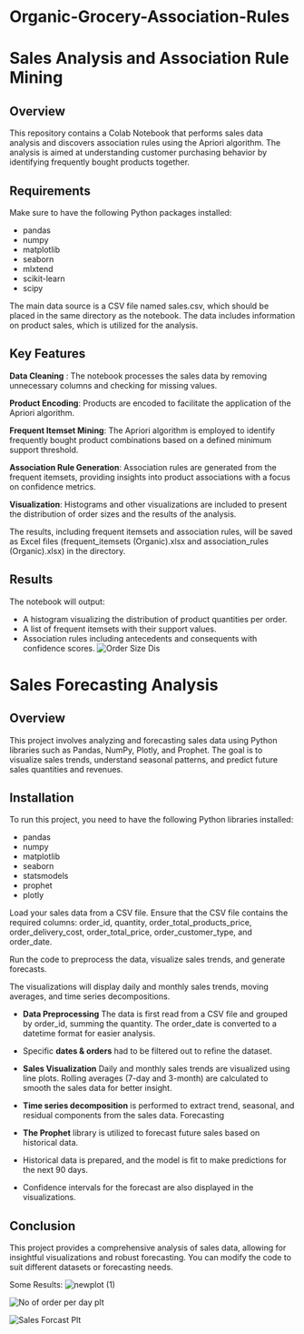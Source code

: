 # Organic-Grocery-Association-Rules
# Sales Analysis and Association Rule Mining

## Overview

This repository contains a Colab Notebook that performs sales data analysis and discovers association rules using the Apriori algorithm. The analysis is aimed at understanding customer purchasing behavior by identifying frequently bought products together.

## Requirements

Make sure to have the following Python packages installed:

- pandas
- numpy
- matplotlib
- seaborn
- mlxtend
- scikit-learn
- scipy

The main data source is a CSV file named sales.csv, which should be placed in the same directory as the notebook. The data includes information on product sales, which is utilized for the analysis.

## Key Features

**Data Cleaning** : The notebook processes the sales data by removing unnecessary columns and checking for missing values.

**Product Encoding**: Products are encoded to facilitate the application of the Apriori algorithm.

**Frequent Itemset Mining**: The Apriori algorithm is employed to identify frequently bought product combinations based on a defined minimum support threshold.

**Association Rule Generation**: Association rules are generated from the frequent itemsets, providing insights into product associations with a focus on confidence metrics.

**Visualization**: Histograms and other visualizations are included to present the distribution of order sizes and the results of the analysis.


The results, including frequent itemsets and association rules, will be saved as Excel files (frequent_itemsets (Organic).xlsx and association_rules (Organic).xlsx) in the directory.

## Results
The notebook will output:

- A histogram visualizing the distribution of product quantities per order.
- A list of frequent itemsets with their support values.
- Association rules including antecedents and consequents with confidence scores.
![Order Size Dis](https://github.com/user-attachments/assets/d5367bdb-d987-4364-aa53-c26a25871e0e)



# Sales Forecasting Analysis

## Overview

This project involves analyzing and forecasting sales data using Python libraries such as Pandas, NumPy, Plotly, and Prophet. The goal is to visualize sales trends, understand seasonal patterns, and predict future sales quantities and revenues.

## Installation

To run this project, you need to have the following Python libraries installed:

- pandas
- numpy
- matplotlib
- seaborn
- statsmodels
- prophet
- plotly

Load your sales data from a CSV file. Ensure that the CSV file contains the required columns: order_id, quantity, order_total_products_price, order_delivery_cost, order_total_price, order_customer_type, and order_date.

Run the code to preprocess the data, visualize sales trends, and generate forecasts.

The visualizations will display daily and monthly sales trends, moving averages, and time series decompositions.

- **Data Preprocessing**
The data is first read from a CSV file and grouped by order_id, summing the quantity.
The order_date is converted to a datetime format for easier analysis.

- Specific **dates & orders** had to be filtered out to refine the dataset.

- **Sales Visualization**
Daily and monthly sales trends are visualized using line plots.
Rolling averages (7-day and 3-month) are calculated to smooth the sales data for better insight.

- **Time series decomposition** is performed to extract trend, seasonal, and residual components from the sales data.
Forecasting

- **The Prophet** library is utilized to forecast future sales based on historical data.

- Historical data is prepared, and the model is fit to make predictions for the next 90 days.

- Confidence intervals for the forecast are also displayed in the visualizations.

## Conclusion
This project provides a comprehensive analysis of sales data, allowing for insightful visualizations and robust forecasting. You can modify the code to suit different datasets or forecasting needs.

Some Results:
![newplot (1)](https://github.com/user-attachments/assets/a0675992-a205-438d-b291-244212106e50)

![No  of order per day  plt](https://github.com/user-attachments/assets/de27ed62-1721-4212-90d9-b92cbb4fd295)

![Sales Forcast Plt](https://github.com/user-attachments/assets/4e329257-af0c-4af4-9bd6-ea687581e393)



